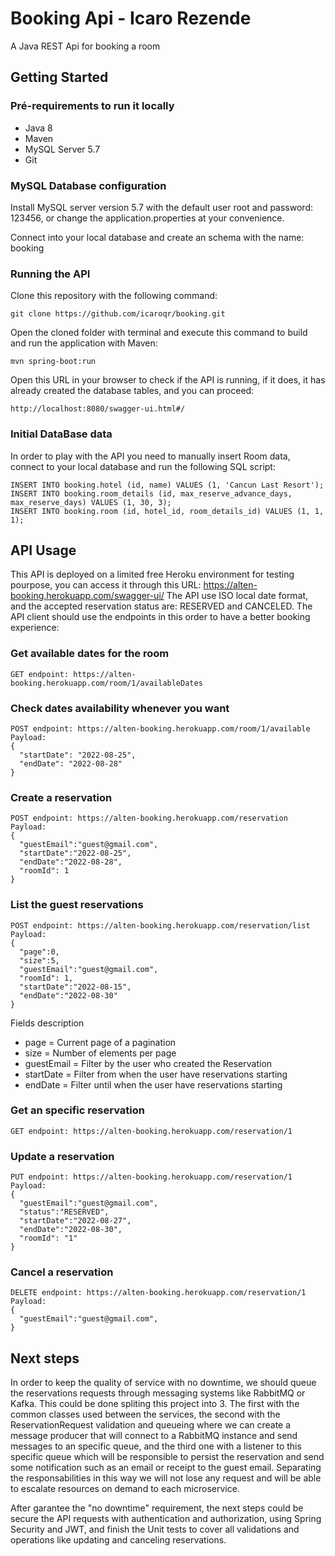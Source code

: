 # Booking Api - Icaro Rezende

A Java REST Api for booking a room
## Getting Started

### Pré-requirements to run it locally

* Java 8
* Maven
* MySQL Server 5.7
* Git

### MySQL Database configuration

Install MySQL server version 5.7 with the default user root and password: 123456, or change the application.properties at your convenience.

Connect into your local database and create an schema with the name: booking

### Running the API

Clone this repository with the following command:
```
git clone https://github.com/icaroqr/booking.git
```
Open the cloned folder with terminal and execute this command to build and run the application with Maven:
```
mvn spring-boot:run
```
Open this URL in your browser to check if the API is running, if it does, it has already created the database tables, and you can proceed:
```
http://localhost:8080/swagger-ui.html#/
```

### Initial DataBase data

In order to play with the API you need to manually insert Room data, connect to your local database and run the following SQL script:
```
INSERT INTO booking.hotel (id, name) VALUES (1, 'Cancun Last Resort');
INSERT INTO booking.room_details (id, max_reserve_advance_days, max_reserve_days) VALUES (1, 30, 3);
INSERT INTO booking.room (id, hotel_id, room_details_id) VALUES (1, 1, 1);
```

## API Usage

This API is deployed on a limited free Heroku environment for testing pourpose, you can access it through this URL: https://alten-booking.herokuapp.com/swagger-ui/
The API use ISO local date format, and the accepted reservation status are: RESERVED and CANCELED. The API client should use the endpoints in this order to have a better booking experience:

### Get available dates for the room
```
GET endpoint: https://alten-booking.herokuapp.com/room/1/availableDates
```
### Check dates availability whenever you want
```
POST endpoint: https://alten-booking.herokuapp.com/room/1/available
Payload:
{
  "startDate": "2022-08-25",
  "endDate": "2022-08-28"
}
```
### Create a reservation
```
POST endpoint: https://alten-booking.herokuapp.com/reservation
Payload:
{
  "guestEmail":"guest@gmail.com",
  "startDate":"2022-08-25",
  "endDate":"2022-08-28",
  "roomId": 1
}
```
### List the guest reservations
```
POST endpoint: https://alten-booking.herokuapp.com/reservation/list
Payload:
{
  "page":0,
  "size":5,
  "guestEmail":"guest@gmail.com",
  "roomId": 1,
  "startDate":"2022-08-15",
  "endDate":"2022-08-30"
}
```
Fields description
* page = Current page of a pagination
* size = Number of elements per page
* guestEmail = Filter by the user who created the Reservation
* startDate = Filter from when the user have reservations starting
* endDate = Filter until when the user have reservations starting
### Get an specific reservation
```
GET endpoint: https://alten-booking.herokuapp.com/reservation/1
```
### Update a reservation
```
PUT endpoint: https://alten-booking.herokuapp.com/reservation/1
Payload:
{
  "guestEmail":"guest@gmail.com",
  "status":"RESERVED",
  "startDate":"2022-08-27",
  "endDate":"2022-08-30",
  "roomId": "1"
}
```
### Cancel a reservation
```
DELETE endpoint: https://alten-booking.herokuapp.com/reservation/1
Payload:
{
  "guestEmail":"guest@gmail.com",
}
```
## Next steps
In order to keep the quality of service with no downtime, we should queue the reservations requests through messaging systems like RabbitMQ or Kafka.
This could be done spliting this project into 3. The first with the common classes used between the services, the second with the ReservationRequest validation and queueing where we can create a message producer that will connect to a RabbitMQ instance and send messages to an specific queue, and the third one with a listener to this specific queue which will be responsible to persist the reservation and send some notification such as an email or receipt to the guest email. Separating the responsabilities in this way we will not lose any request and will be able to escalate resources on demand to each microservice.

After garantee the "no downtime" requirement, the next steps could be secure the API requests with authentication and authorization, using Spring Security and JWT, and finish the Unit tests to cover all validations and operations like updating and canceling reservations. 
